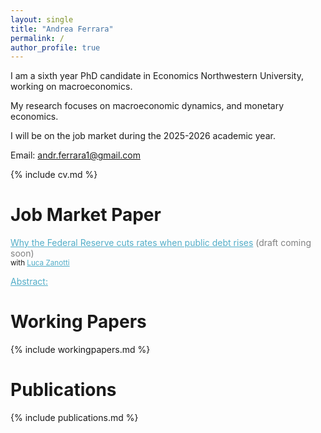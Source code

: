 ```yaml
---
layout: single
title: "Andrea Ferrara"
permalink: /
author_profile: true
---
```


I am a sixth year PhD candidate in Economics Northwestern University, working on macroeconomics.  

My research focuses on macroeconomic dynamics, and monetary economics.

I will be on the job market during the 2025-2026 academic year.

Email: andr.ferrara1@gmail.com

{% include cv.md %}

# Job Market Paper
<span class="archive__item-title" style="color:#52ADC8; text-decoration:underline;">Why the Federal Reserve cuts rates when public debt rises</span> <span style="color:gray;">(draft coming soon)</span>   
<small> with <span class="archive__item-title" style="color:#52ADC8; text-decoration:underline;">Luca Zanotti</span>  </small>   
<style>
details summary::-webkit-details-marker { display:none; }
details summary { list-style: none; }
</style>
<details>
  <summary><span style="color:#52ADC8; text-decoration:underline; cursor:pointer;">Abstract:</span></summary>
  <div markdown="1">
*Abstract*: We document a new empirical fact: when the U.S. public debt-to-GDP ratio rises, the Federal Reserve tends to lower its policy rate, conditional on inflation and output. To explain this pattern, we develop and estimate a New-Keynesian model with shocks to the household's demand for public debt. These shocks generate a negative comovement between public debt and the natural rate of interest, defined as the real rate that would prevail in the flexible-price economy. Assuming that the Fed adjusts its policy rate in line with the natural rate, this mechanism rationalizes the negative relation between debt and the policy rate. We show that these shocks are a key driver of business-cycle fluctuations and that policy rules responding to the natural rate reduce the volatility of inflation and output relative to standard rules. Complementing this analysis, we construct a debt-informed measure of the natural rate using a time-varying parameter vector autoregression model. Once this measure is included in the policy rule, an increase in the debt-to-GDP ratio no longer reduces the federal funds rate, consistent with the mechanism highlighted by the model. 
  </div>
</details>    

# Working Papers
{% include workingpapers.md %}  

# Publications
{% include publications.md %}
